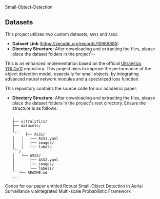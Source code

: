 Small-Object-Detection

## Datasets

This project utilizes two custom datasets, `ASS1` and `ASS2`.

* **Dataset Link**:(https://zenodo.org/records/10969885)
* **Directory Structure**: After downloading and extracting the files, please place the dataset folders in the project'--

This is an enhanced implementation based on the official [Ultralytics YOLOv11](https://github.com/ultralytics/ultralytics) repository. This project aims to improve the performance of the object detection model, especially for small objects, by integrating advanced neural network modules and a specialized loss function.

This repository contains the source code for our academic paper.


* **Directory Structure**: After downloading and extracting the files, please place the dataset folders in the project's root directory. Ensure the structure is as follows:

  ````
  .
  ├── ultralytics/
  ├── datasets/
  │
  ```   ├── ASS1/
  │   │   ├── ASS1.yaml
  │   │   ├── images/
  │   │   └── labels
  ```/
  │   └── ASS2/
  │       ├── ASS2.yaml
  │       ├── images/
  │       └── labels/
  ```└── README.md
  ...
  ````

Codes for our paper entitled Robust Small-Object Detection in Aerial Surveillance viaIntegrated Multi-scale Probabilistic Framework
